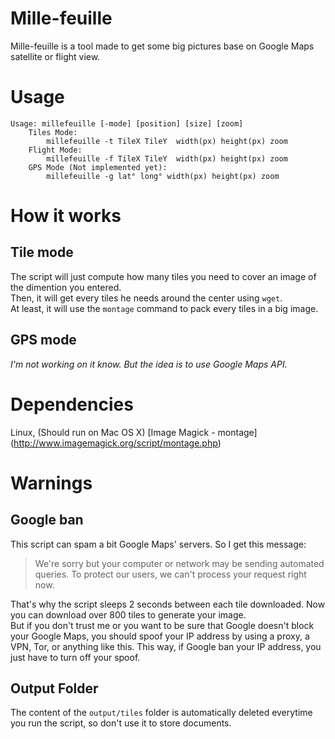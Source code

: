 Mille-feuille
=============

Mille-feuille is a tool made to get some big pictures base on Google Maps satellite or flight view.

# Usage
	Usage: millefeuille [-mode] [position] [size] [zoom]  
		Tiles Mode:  
			millefeuille -t TileX TileY  width(px) height(px) zoom  
		Flight Mode:
			millefeuille -f TileX TileY  width(px) height(px) zoom
		GPS Mode (Not implemented yet):  
			millefeuille -g lat° long° width(px) height(px) zoom  

# How it works
## Tile mode
The script will just compute how many tiles you need to cover an image of the dimention you entered.  
Then, it will get every tiles he needs around the center using `wget`.  
At least, it will use the `montage` command to pack every tiles in a big image.  

## GPS mode
_I'm not working on it know. But the idea is to use Google Maps API._

# Dependencies

Linux, (Should run on Mac OS X)
[Image Magick - montage] (http://www.imagemagick.org/script/montage.php)

# Warnings
## Google ban
This script can spam a bit Google Maps' servers. So I get this message:
> We're sorry but your computer or network may be sending automated queries. To protect our users, we can't process your request right now.

That's why the script sleeps 2 seconds between each tile downloaded. Now you can download over 800 tiles to generate your image.  
But if you don't trust me or you want to be sure that Google doesn't block your Google Maps, you should spoof your IP address by using a proxy, a VPN, Tor, or anything like this.
This way, if Google ban your IP address, you just have to turn off your spoof.

## Output Folder
The content of the `output/tiles` folder is automatically deleted everytime you run the script, so don't use it to store documents.
